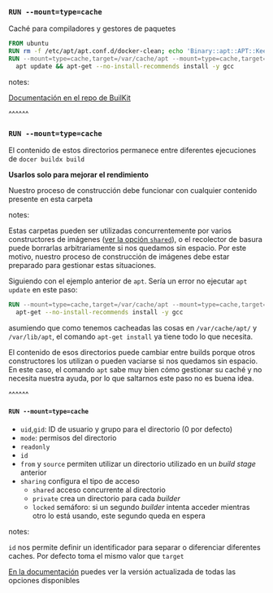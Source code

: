 ### `RUN --mount=type=cache`

Caché para compiladores y gestores de paquetes

```dockerfile [3]
FROM ubuntu
RUN rm -f /etc/apt/apt.conf.d/docker-clean; echo 'Binary::apt::APT::Keep-Downloaded-Packages "true";' > /etc/apt/apt.conf.d/keep-cache
RUN --mount=type=cache,target=/var/cache/apt --mount=type=cache,target=/var/lib/apt \
  apt update && apt-get --no-install-recommends install -y gcc
```

notes:

[Documentación en el repo de BuilKit](https://github.com/moby/buildkit/blob/master/frontend/dockerfile/docs/syntax.md#run---mounttypecache)

^^^^^^

### `RUN --mount=type=cache`

El contenido de estos directorios permanece entre diferentes ejecuciones de `docer buildx build`

**Usarlos solo para mejorar el rendimiento**

Nuestro proceso de construcción debe funcionar con cualquier contenido presente en esta carpeta

notes:

Estas carpetas pueden ser utilizadas concurrentemente por varios constructores de imágenes
([ver la opción `shared`](https://github.com/moby/buildkit/blob/master/frontend/dockerfile/docs/syntax.md#run---mounttypecache)), o el
recolector de basura puede borrarlas arbitrariamente si nos quedamos sin espacio. Por este motivo,
nuestro proceso de construcción de imágenes debe estar preparado para gestionar estas situaciones.

Siguiendo con el ejemplo anterior de `apt`. Sería un error no ejecutar `apt update` en este paso:

```dockerfile
RUN --mount=type=cache,target=/var/cache/apt --mount=type=cache,target=/var/lib/apt \
  apt-get --no-install-recommends install -y gcc
```

asumiendo que como tenemos cacheadas las cosas en `/var/cache/apt/` y `/var/lib/apt`, 
el comando `apt-get install` ya tiene todo lo que necesita.

El contenido de esos directorios puede cambiar entre builds porque otros constructores los utilizan
o pueden vaciarse si nos quedamos sin espacio. En este caso, el comando `apt` sabe muy bien
cómo gestionar su caché y no necesita nuestra ayuda, por lo que saltarnos este paso
no es buena idea.

^^^^^^

#### `RUN --mount=type=cache`

* `uid`,`gid`: ID de usuario y grupo para el directorio (0 por defecto)
* `mode`: permisos del directorio
* `readonly`
* `id`
* `from` y `source` permiten utilizar un directorio utilizado en un _build stage_ anterior
* `sharing` configura el tipo de acceso
  * `shared` acceso concurrente al directorio 
  * `private` crea un directorio para cada _builder_
  * `locked` semáforo: si un segundo _builder_ intenta acceder mientras otro lo está usando, este segundo
  queda en espera

notes:

`id` nos permite definir un identificador para separar o diferenciar diferentes caches. Por
defecto toma el mismo valor que `target`

[En la documentación](https://github.com/moby/buildkit/blob/master/frontend/dockerfile/docs/syntax.md#run---mounttypecache)
puedes ver la versión actualizada de todas las opciones disponibles 

